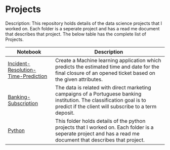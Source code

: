 # Projects

Description: This repository holds details of the data science projects that I worked on. Each folder is a seperate project and has a read me document that describes that project. The below table has the complete list of Projects.

| Notebook | Description |
|--------------------------------------------------------------------------------------------------------------|-------------------------------------------------------------------------------------------------------------------------------------------------------------------|
| [Incident-Resolution-Time-Prediction](https://github.com/abhiatgith/Projects/tree/master/Incident%20Resolution%20Time%20Prediction) | Create a Machine learning application which predicts the estimated time and date for the final closure of an opened ticket based on the given attributes. |
| [Banking-Subscription](https://github.com/abhiatgith/Projects/tree/master/Banking%20Subscription) | The data is related with direct marketing campaigns of a Portuguese banking institution. The classification goal is to predict if the client will subscribe to a term deposit. |
| [Python](https://github.com/abhiatgith/Projects/tree/master/Python) | This folder holds details of the python projects that I worked on. Each folder is a seperate project and has a read me document that describes that project. |